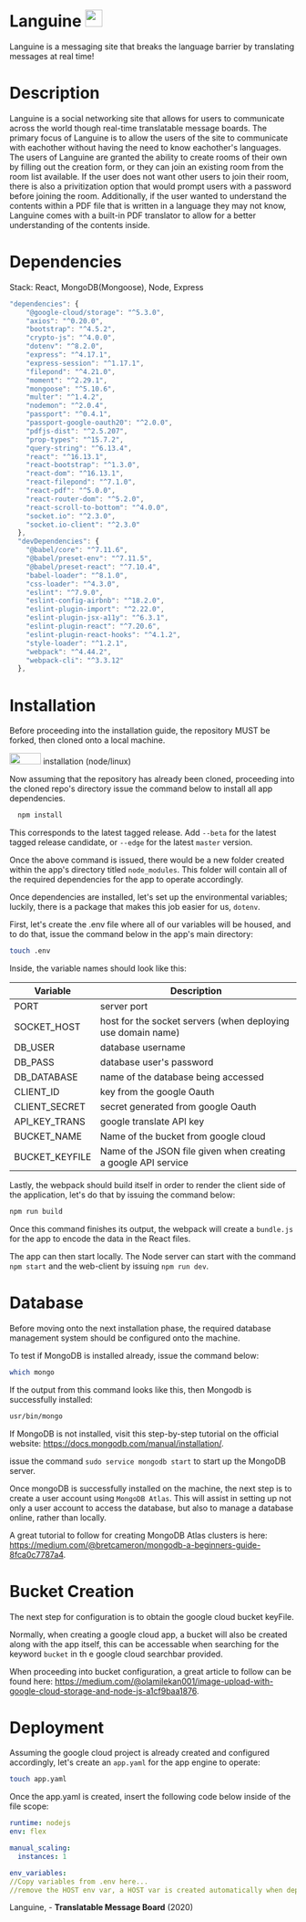 Languine <img src="https://image.flaticon.com/icons/png/128/472/472527.png" alt="" height="30" width="30" />
=========
Languine is a messaging site that breaks the language barrier by translating messages at real time!

Description
=========
Languine is a social networking site that allows for users to communicate across the world though real-time translatable message boards.
The primary focus of Languine is to allow the users of the site to communicate with eachother without having the need to know eachother's languages.
The users of Languine are granted the ability to create rooms of their own by filling out the creation form, or they can join an existing room from
the room list available. If the user does not want other users to join their room, there is also a privitization option that would prompt users
with a password before joining the room. Additionally, if the user wanted to understand the contents within a PDF file that is written in a language they may not know, Languine comes with a built-in PDF translator to allow for a better understanding of the contents inside.

Dependencies
========
Stack: React, MongoDB(Mongoose), Node, Express
```javascript
"dependencies": {
    "@google-cloud/storage": "^5.3.0",
    "axios": "^0.20.0",
    "bootstrap": "^4.5.2",
    "crypto-js": "^4.0.0",
    "dotenv": "^8.2.0",
    "express": "^4.17.1",
    "express-session": "^1.17.1",
    "filepond": "^4.21.0",
    "moment": "^2.29.1",
    "mongoose": "^5.10.6",
    "multer": "^1.4.2",
    "nodemon": "^2.0.4",
    "passport": "^0.4.1",
    "passport-google-oauth20": "^2.0.0",
    "pdfjs-dist": "^2.5.207",
    "prop-types": "^15.7.2",
    "query-string": "^6.13.4",
    "react": "^16.13.1",
    "react-bootstrap": "^1.3.0",
    "react-dom": "^16.13.1",
    "react-filepond": "^7.1.0",
    "react-pdf": "^5.0.0",
    "react-router-dom": "^5.2.0",
    "react-scroll-to-bottom": "^4.0.0",
    "socket.io": "^2.3.0",
    "socket.io-client": "^2.3.0"
  },
  "devDependencies": {
    "@babel/core": "^7.11.6",
    "@babel/preset-env": "^7.11.5",
    "@babel/preset-react": "^7.10.4",
    "babel-loader": "^8.1.0",
    "css-loader": "^4.3.0",
    "eslint": "^7.9.0",
    "eslint-config-airbnb": "^18.2.0",
    "eslint-plugin-import": "^2.22.0",
    "eslint-plugin-jsx-a11y": "^6.3.1",
    "eslint-plugin-react": "^7.20.6",
    "eslint-plugin-react-hooks": "^4.1.2",
    "style-loader": "^1.2.1",
    "webpack": "^4.44.2",
    "webpack-cli": "^3.3.12"
  },
  ```
Installation
=======

Before proceeding into the installation guide, the repository MUST be forked, then cloned onto a local machine.

<img src="https://upload.wikimedia.org/wikipedia/commons/thumb/d/db/Npm-logo.svg/800px-Npm-logo.svg.png" alt="" height="20" width="55" /> installation (node/linux)

Now assuming that the repository has already been cloned, proceeding into the cloned repo's directory
issue the command below to install all app dependencies.

```bash
  npm install
```

This corresponds to the latest tagged release.
Add ``--beta`` for the latest tagged release candidate,
or ``--edge`` for the latest ``master`` version.

Once the above command is issued, there would be a new folder created within the app's directory titled ``node_modules``.
This folder will contain all of the required dependencies for the app to operate accordingly.

Once dependencies are installed, let's set up the environmental variables; luckily, there is a package that makes this job easier for us, ``dotenv``.

First, let's create the .env file where all of our variables will be housed, and to do that, issue the command below in the app's main directory:

```bash
touch .env
```
Inside, the variable names should look like this:

Variable | Description
------------ | -------------
  PORT| server port
  SOCKET_HOST| host for the socket servers (when deploying use domain name)
  DB_USER| database username
  DB_PASS| database user's password
  DB_DATABASE| name of the database being accessed
  CLIENT_ID| key from the google Oauth
  CLIENT_SECRET| secret generated from google Oauth
  API_KEY_TRANS| google translate API key
  BUCKET_NAME| Name of the bucket from google cloud
  BUCKET_KEYFILE| Name of the JSON file given when creating a google API service
  
  Lastly, the webpack should build itself in order to render the client side of the application, let's do that by issuing the command below:
  
  ```bash
  npm run build
  ```
  
  Once this command finishes its output, the webpack will create a ``bundle.js`` for the app to encode the data in the React files.
  
  The app can then start locally. The Node server can start with the command ``npm start`` and the web-client by issuing ``npm run dev``.
  
  Database
  =======
  
  Before moving onto the next installation phase, the required database management system should be configured onto the machine.
  
  To test if MongoDB is installed already, issue the command below:
  
  ```bash
  which mongo
  ```
  
  If the output from this command looks like this, then Mongodb is successfully installed:
  
  ```bash
  usr/bin/mongo
  ```
  
  If MongoDB is not installed, visit this step-by-step tutorial on the official website: https://docs.mongodb.com/manual/installation/.
  
  issue the command ``sudo service mongodb start`` to start up the MongoDB server.
  
  Once mongoDB is successfully installed on the machine, the next step is to create a user account using ``MongoDB Atlas``.
  This will assist in setting up not only a user account to access the database, but also to manage a database online, rather than locally.
  
  A great tutorial to follow for creating MongoDB Atlas clusters is here: https://medium.com/@bretcameron/mongodb-a-beginners-guide-8fca0c7787a4.
  
  Bucket Creation
  ======
  
  The next step for configuration is to obtain the google cloud bucket keyFile.
  
  Normally, when creating a google cloud app, a bucket will also be created along with the app itself, this can be accessable when searching for the keyword ``bucket`` in th e google cloud searchbar provided.
 
  When proceeding into bucket configuration, a great article to follow can be found here: https://medium.com/@olamilekan001/image-upload-with-google-cloud-storage-and-node-js-a1cf9baa1876.

  Deployment
  =======
  
  Assuming the google cloud project is already created and configured accordingly, let's create an ``app.yaml`` for the app engine to operate:
  
  ```bash
  touch app.yaml
  ```
  
  Once the app.yaml is created, insert the following code below inside of the file scope:
  
  ```yaml
runtime: nodejs
env: flex

manual_scaling:
    instances: 1

env_variables:
 //Copy variables from .env here...
 //remove the HOST env var, a HOST var is created automatically when deploying with google cloud
```

Languine, - <b>Translatable Message Board</b> (2020)
